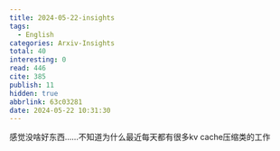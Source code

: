 ```yaml
---
title: 2024-05-22-insights
tags:
  - English
categories: Arxiv-Insights
total: 40
interesting: 0
read: 446
cite: 385
publish: 11
hidden: true
abbrlink: 63c03281
date: 2024-05-22 10:31:30
---
```


感觉没啥好东西……不知道为什么最近每天都有很多kv cache压缩类的工作





